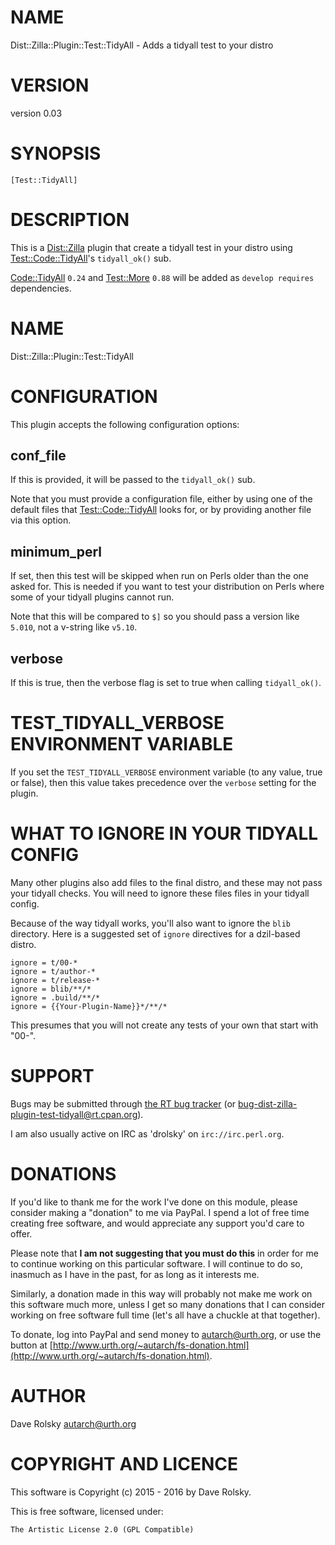# NAME

Dist::Zilla::Plugin::Test::TidyAll - Adds a tidyall test to your distro

# VERSION

version 0.03

# SYNOPSIS

    [Test::TidyAll]

# DESCRIPTION

This is a [Dist::Zilla](https://metacpan.org/pod/Dist::Zilla) plugin that create a tidyall test in your distro
using [Test::Code::TidyAll](https://metacpan.org/pod/Test::Code::TidyAll)'s `tidyall_ok()` sub.

[Code::TidyAll](https://metacpan.org/pod/Code::TidyAll) `0.24` and [Test::More](https://metacpan.org/pod/Test::More) `0.88` will be added as `develop
requires` dependencies.

# NAME

Dist::Zilla::Plugin::Test::TidyAll

# CONFIGURATION

This plugin accepts the following configuration options:

## conf\_file

If this is provided, it will be passed to the `tidyall_ok()` sub.

Note that you must provide a configuration file, either by using one of the
default files that [Test::Code::TidyAll](https://metacpan.org/pod/Test::Code::TidyAll) looks for, or by providing another
file via this option.

## minimum\_perl

If set, then this test will be skipped when run on Perls older than the one
asked for. This is needed if you want to test your distribution on Perls where
some of your tidyall plugins cannot run.

Note that this will be compared to `$]` so you should pass a version like
`5.010`, not a v-string like `v5.10`.

## verbose

If this is true, then the verbose flag is set to true when calling
`tidyall_ok()`.

# TEST\_TIDYALL\_VERBOSE ENVIRONMENT VARIABLE

If you set the `TEST_TIDYALL_VERBOSE` environment variable (to any value,
true or false), then this value takes precedence over the `verbose` setting
for the plugin.

# WHAT TO IGNORE IN YOUR TIDYALL CONFIG

Many other plugins also add files to the final distro, and these may not pass
your tidyall checks. You will need to ignore these files files in your tidyall
config.

Because of the way tidyall works, you'll also want to ignore the `blib`
directory. Here is a suggested set of `ignore` directives for a dzil-based
distro.

    ignore = t/00-*
    ignore = t/author-*
    ignore = t/release-*
    ignore = blib/**/*
    ignore = .build/**/*
    ignore = {{Your-Plugin-Name}}*/**/*

This presumes that you will not create any tests of your own that start with
"00-".

# SUPPORT

Bugs may be submitted through [the RT bug tracker](http://rt.cpan.org/Public/Dist/Display.html?Name=Dist-Zilla-Plugin-Test-TidyAll)
(or [bug-dist-zilla-plugin-test-tidyall@rt.cpan.org](mailto:bug-dist-zilla-plugin-test-tidyall@rt.cpan.org)).

I am also usually active on IRC as 'drolsky' on `irc://irc.perl.org`.

# DONATIONS

If you'd like to thank me for the work I've done on this module, please
consider making a "donation" to me via PayPal. I spend a lot of free time
creating free software, and would appreciate any support you'd care to offer.

Please note that **I am not suggesting that you must do this** in order for me
to continue working on this particular software. I will continue to do so,
inasmuch as I have in the past, for as long as it interests me.

Similarly, a donation made in this way will probably not make me work on this
software much more, unless I get so many donations that I can consider working
on free software full time (let's all have a chuckle at that together).

To donate, log into PayPal and send money to autarch@urth.org, or use the
button at [http://www.urth.org/~autarch/fs-donation.html](http://www.urth.org/~autarch/fs-donation.html).

# AUTHOR

Dave Rolsky <autarch@urth.org>

# COPYRIGHT AND LICENCE

This software is Copyright (c) 2015 - 2016 by Dave Rolsky.

This is free software, licensed under:

    The Artistic License 2.0 (GPL Compatible)
